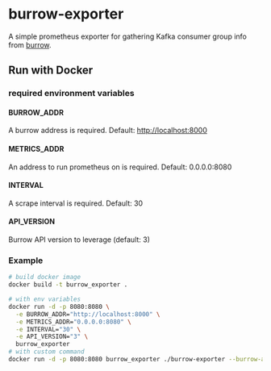 # burrow-exporter

A simple prometheus exporter for gathering Kafka consumer group info
from [burrow](https://github.com/linkedin/Burrow).

## Run with Docker

### required environment variables

#### BURROW_ADDR

A burrow address is required. Default: <http://localhost:8000>

#### METRICS_ADDR

An address to run prometheus on is required. Default: 0.0.0.0:8080

#### INTERVAL

A scrape interval is required. Default: 30

#### API_VERSION

Burrow API version to leverage (default: 3)

### Example

```sh
# build docker image
docker build -t burrow_exporter .

# with env variables
docker run -d -p 8080:8080 \
  -e BURROW_ADDR="http://localhost:8000" \
  -e METRICS_ADDR="0.0.0.0:8080" \
  -e INTERVAL="30" \
  -e API_VERSION="3" \
  burrow_exporter
# with custom command
docker run -d -p 8080:8080 burrow_exporter ./burrow-exporter --burrow-addr http://localhost:8000 --metrics-addr 0.0.0.0:8080 --interval 30 --api-version 3

```
